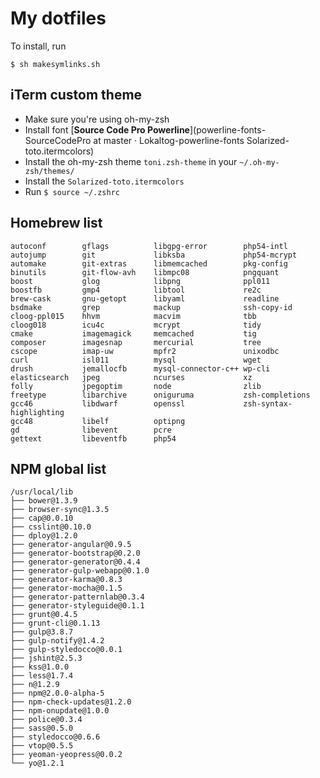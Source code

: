 # My dotfiles

To install, run

```shell
$ sh makesymlinks.sh
```

## iTerm custom theme

 - Make sure you're using oh-my-zsh
 - Install font [**Source Code Pro Powerline**](powerline-fonts-SourceCodePro at master · Lokaltog-powerline-fonts Solarized-toto.itermcolors)
 - Install the oh-my-zsh theme `toni.zsh-theme` in your `~/.oh-my-zsh/themes/`
 - Install the `Solarized-toto.itermcolors`
 - Run `$ source ~/.zshrc`


## Homebrew list

```shell
autoconf        gflags          libgpg-error        php54-intl
autojump        git             libksba             php54-mcrypt
automake        git-extras      libmemcached        pkg-config
binutils        git-flow-avh    libmpc08            pngquant
boost           glog            libpng              ppl011
boostfb         gmp4            libtool             re2c
brew-cask       gnu-getopt      libyaml             readline
bsdmake         grep            mackup              ssh-copy-id
cloog-ppl015    hhvm            macvim              tbb
cloog018        icu4c           mcrypt              tidy
cmake           imagemagick     memcached           tig
composer        imagesnap       mercurial           tree
cscope          imap-uw         mpfr2               unixodbc
curl            isl011          mysql               wget
drush           jemallocfb      mysql-connector-c++ wp-cli
elasticsearch   jpeg            ncurses             xz
folly           jpegoptim       node                zlib
freetype        libarchive      oniguruma           zsh-completions
gcc46           libdwarf        openssl             zsh-syntax-highlighting
gcc48           libelf          optipng
gd              libevent        pcre
gettext         libeventfb      php54
```

## NPM global list

```shell
/usr/local/lib
├── bower@1.3.9
├── browser-sync@1.3.5
├── cap@0.0.10
├── csslint@0.10.0
├── dploy@1.2.0
├── generator-angular@0.9.5
├── generator-bootstrap@0.2.0
├── generator-generator@0.4.4
├── generator-gulp-webapp@0.1.0
├── generator-karma@0.8.3
├── generator-mocha@0.1.5
├── generator-patternlab@0.3.4
├── generator-styleguide@0.1.1
├── grunt@0.4.5
├── grunt-cli@0.1.13
├── gulp@3.8.7
├── gulp-notify@1.4.2
├── gulp-styledocco@0.0.1
├── jshint@2.5.3
├── kss@1.0.0
├── less@1.7.4
├── n@1.2.9
├── npm@2.0.0-alpha-5
├── npm-check-updates@1.2.0
├── npm-onupdate@1.0.0
├── police@0.3.4
├── sass@0.5.0
├── styledocco@0.6.6
├── vtop@0.5.5
├── yeoman-yeopress@0.0.2
└── yo@1.2.1
```